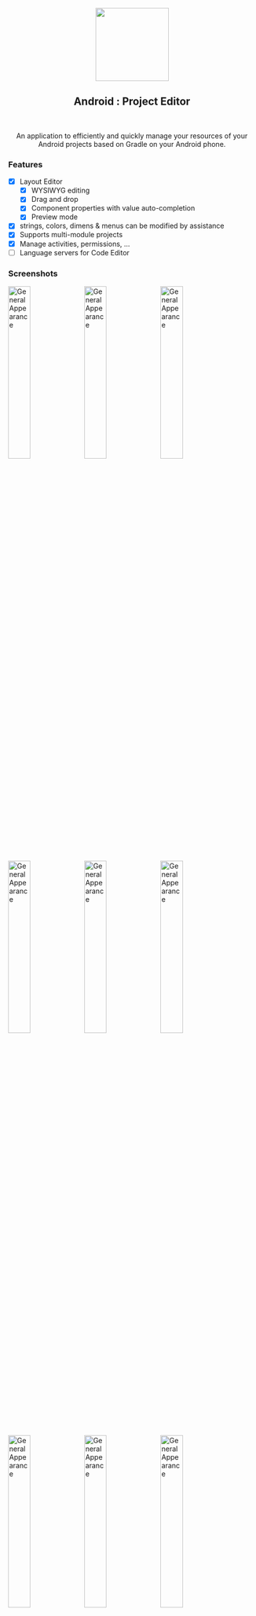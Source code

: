 <p align ="center"><img width='149px%' height='149px' src='images/androidpe_app_icon.png'></p>
<h2 align="center">Android : Project Editor</h2>
<br>
<p align="center">
  An application to efficiently and quickly manage your resources of your Android projects based on Gradle on your Android phone.
</p>

### Features
- [X] Layout Editor
    - [X] WYSIWYG editing
    - [X] Drag and drop
    - [X] Component properties with value auto-completion
    - [X] Preview mode
- [X] strings, colors, dimens & menus can be modified by assistance
- [X] Supports multi-module projects
- [X] Manage activities, permissions, ...
- [ ] Language servers for Code Editor

### Screenshots
<div style="overflow: hidden">
 <img src="images/screenshot_dark_01.jpg" alt="GeneralAppearance" width="30%" align="bottom" />
 <img src="images/screenshot_dark_02.jpg" alt="GeneralAppearance" width="30%" align="bottom" />
 <img src="images/screenshot_dark_03.jpg" alt="GeneralAppearance" width="30%" align="bottom" />
 <img src="images/screenshot_dark_04.jpg" alt="GeneralAppearance" width="30%" align="bottom" />
 <img src="images/screenshot_dark_05.jpg" alt="GeneralAppearance" width="30%" align="bottom" />
 <img src="images/screenshot_dark_06.jpg" alt="GeneralAppearance" width="30%" align="bottom" />
 <img src="images/screenshot_dark_07.jpg" alt="GeneralAppearance" width="30%" align="bottom" />
 <img src="images/screenshot_dark_08.jpg" alt="GeneralAppearance" width="30%" align="bottom" />
 <img src="images/screenshot_dark_09.jpg" alt="GeneralAppearance" width="30%" align="bottom" />
</div>

### Contact
- Telegram: https://t.me/AndroidPEOfficial


### Thanks to
- Rosette Bikangu for Support
- Shibu Barman
- [Rosemoe](https://github.com/Rosemoe) for [sora-editor](https://github.com/Rosemoe/sora-editor)
- [Akash Yadav](https://github.com/itsaky) for creating [AndroidIDE](https://github.com/AndroidIDEOfficial/AndroidIDE)
